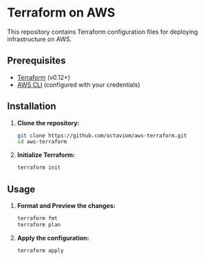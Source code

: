 # Terraform on AWS

This repository contains Terraform configuration files for deploying infrastructure on AWS.

## Prerequisites

- [Terraform](https://learn.hashicorp.com/tutorials/terraform/install-cli) (v0.12+)
- [AWS CLI](https://docs.aws.amazon.com/cli/latest/userguide/install-cliv2.html) (configured with your credentials)

## Installation

1. **Clone the repository:**

    ```bash
    git clone https://github.com/octaviom/aws-terraform.git
    cd aws-terraform
    ```

2. **Initialize Terraform:**

    ```bash
    terraform init
    ```

## Usage

1. **Format and Preview the changes:**

    ```bash
    terraform fmt
    terraform plan
    ```

2. **Apply the configuration:**

    ```bash
    terraform apply
    ```

